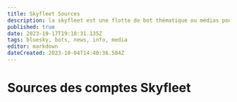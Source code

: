 ```yaml
---
title: Skyfleet Sources
description: la skyfleet est une flotte de bot thématique ou médias pour bluesky
published: true
date: 2023-10-17T19:18:31.135Z
tags: bluesky, bots, news, info, media
editor: markdown
dateCreated: 2023-10-04T14:40:36.584Z
---
```


# Sources des comptes Skyfleet
